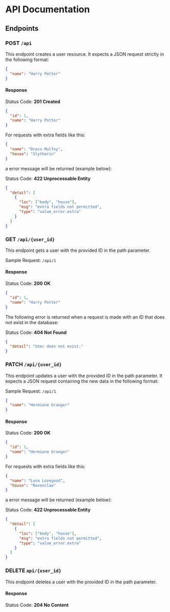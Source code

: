 # API Documentation

## Endpoints

### POST `/api`

This endpoint creates a user resource. It expects a JSON request strictly in the following format:

```json
{
  "name": "Harry Potter"
}
```

#### Response

Status Code: **201 Created**

```json
{
  "id": 1,
  "name": "Harry Potter"
}
```

For requests with extra fields like this:

```json
{
  "name": "Draco Malfoy",
  "house": "Slytherin"
}
```

a error message will be returned (example below):

Status Code: **422 Unprocessable Entity**

```json
{
  "detail": [
    {
      "loc": ["body", "house"],
      "msg": "extra fields not permitted",
      "type": "value_error.extra"
    }
  ]
}
```

### GET `/api/{user_id}`

This endpoint gets a user with the provided ID in the path parameter.

Sample Request: `/api/1`

#### Response

Status Code: **200 OK**

```json
{
  "id": 1,
  "name": "Harry Potter"
}
```

The following error is returned when a request is made with an ID that does not exist in the database:

Status Code: **404 Not Found**

```json
{
  "detail": "User does not exist."
}
```

### PATCH `/api/{user_id}`

This endpoint updates a user with the provided ID in the path parameter. It expects a JSON request containing the new data in the following format:

Sample Request: `/api/1`

```json
{
  "name": "Hermione Granger"
}
```

#### Response

Status Code: **200 OK**

```json
{
  "id": 1,
  "name": "Hermione Granger"
}
```

For requests with extra fields like this:

```json
{
  "name": "Luna Lovegood",
  "house": "Ravenclaw"
}
```

a error message will be returned (example below):

Status Code: **422 Unprocessable Entity**

```json
{
  "detail": [
    {
      "loc": ["body", "house"],
      "msg": "extra fields not permitted",
      "type": "value_error.extra"
    }
  ]
}
```

### DELETE `api/{user_id}`

This endpoint deletes a user with the provided ID in the path parameter.

#### Response

Status Code: **204 No Content**
